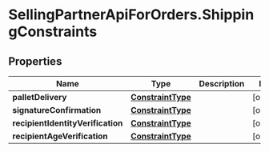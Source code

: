 # SellingPartnerApiForOrders.ShippingConstraints

## Properties

Name | Type | Description | Notes
------------ | ------------- | ------------- | -------------
**palletDelivery** | [**ConstraintType**](ConstraintType.md) |  | [optional] 
**signatureConfirmation** | [**ConstraintType**](ConstraintType.md) |  | [optional] 
**recipientIdentityVerification** | [**ConstraintType**](ConstraintType.md) |  | [optional] 
**recipientAgeVerification** | [**ConstraintType**](ConstraintType.md) |  | [optional] 


